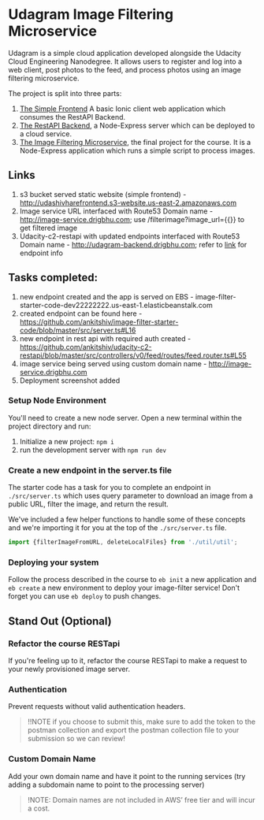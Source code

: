 # Udagram Image Filtering Microservice

Udagram is a simple cloud application developed alongside the Udacity Cloud Engineering Nanodegree. It allows users to register and log into a web client, post photos to the feed, and process photos using an image filtering microservice.

The project is split into three parts:
1. [The Simple Frontend](https://github.com/ankitshiv/udacity-c2-frontend)
A basic Ionic client web application which consumes the RestAPI Backend. 
2. [The RestAPI Backend](https://github.com/ankitshiv/udacity-c2-restapi), a Node-Express server which can be deployed to a cloud service.
3. [The Image Filtering Microservice](https://github.com/ankitshiv/image-filter-starter-code), the final project for the course. It is a Node-Express application which runs a simple script to process images.

## Links
1. s3 bucket served static website (simple frontend) - http://udashivharefrontend.s3-website.us-east-2.amazonaws.com
2. Image service URL interfaced with Route53 Domain name - http://image-service.drigbhu.com; use /filterimage?image_url={{}} to get filtered image
3. Udacity-c2-restapi with updated endpoints interfaced with Route53 Domain name -  http://udagram-backend.drigbhu.com; refer to [link](https://github.com/ankitshiv/image-filter-starter-code) for endpoint info

## Tasks completed:

1. new endpoint created and the app is served on EBS - image-filter-starter-code-dev22222222.us-east-1.elasticbeanstalk.com
2. created endpoint can be found here - https://github.com/ankitshiv/image-filter-starter-code/blob/master/src/server.ts#L16
3. new endpoint in rest api with required auth created - https://github.com/ankitshiv/udacity-c2-restapi/blob/master/src/controllers/v0/feed/routes/feed.router.ts#L55
4. image service being served using custom domain name - http://image-service.drigbhu.com
5. Deployment screenshot added

### Setup Node Environment

You'll need to create a new node server. Open a new terminal within the project directory and run:

1. Initialize a new project: `npm i`
2. run the development server with `npm run dev`

### Create a new endpoint in the server.ts file

The starter code has a task for you to complete an endpoint in `./src/server.ts` which uses query parameter to download an image from a public URL, filter the image, and return the result.

We've included a few helper functions to handle some of these concepts and we're importing it for you at the top of the `./src/server.ts`  file.

```typescript
import {filterImageFromURL, deleteLocalFiles} from './util/util';
```

### Deploying your system

Follow the process described in the course to `eb init` a new application and `eb create` a new environment to deploy your image-filter service! Don't forget you can use `eb deploy` to push changes.

## Stand Out (Optional)

### Refactor the course RESTapi

If you're feeling up to it, refactor the course RESTapi to make a request to your newly provisioned image server.

### Authentication

Prevent requests without valid authentication headers.
> !!NOTE if you choose to submit this, make sure to add the token to the postman collection and export the postman collection file to your submission so we can review!

### Custom Domain Name

Add your own domain name and have it point to the running services (try adding a subdomain name to point to the processing server)
> !NOTE: Domain names are not included in AWS’ free tier and will incur a cost.
